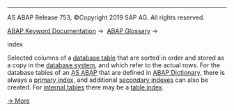   

* * *

AS ABAP Release 753, ©Copyright 2019 SAP AG. All rights reserved.

[ABAP Keyword Documentation](javascript:call_link\('abenabap.htm'\)) →  [ABAP Glossary](javascript:call_link\('abenabap_glossary.htm'\)) → 

index

Selected columns of a [database table](javascript:call_link\('abendatabase_table_glosry.htm'\) "Glossary Entry") that are sorted in order and stored as a copy in the [database system](javascript:call_link\('abendatabase_system_glosry.htm'\) "Glossary Entry"), and which refer to the actual rows. For the database tables of an [AS ABAP](javascript:call_link\('abensap_nw_abap_glosry.htm'\) "Glossary Entry") that are defined in [ABAP Dictionary](javascript:call_link\('abenabap_dictionary_glosry.htm'\) "Glossary Entry"), there is always a [primary index](javascript:call_link\('abenprimary_index_glosry.htm'\) "Glossary Entry"), and additional [secondary indexes](javascript:call_link\('abensecondary_index_glosry.htm'\) "Glossary Entry") can also be created. For [internal tables](javascript:call_link\('abeninternal_table_glosry.htm'\) "Glossary Entry") there may be a [table index](javascript:call_link\('abentable_index_glosry.htm'\) "Glossary Entry").

[→ More](javascript:call_link\('abenddic_database_tables_index.htm'\))
